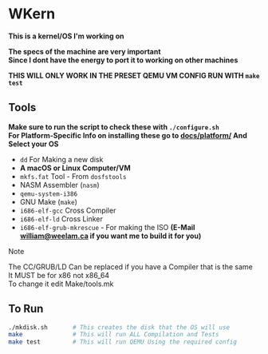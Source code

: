 # WKern  
**This is a kernel/OS I'm working on**  

__The specs of the machine are very important__  
__Since I dont have the energy to port it to working on other machines__  

__THIS WILL ONLY WORK IN THE PRESET QEMU VM CONFIG RUN WITH `make test`__  

## Tools
__Make sure to run the script to check these with `./configure.sh`__  
__For Platform-Specific Info on installing these go to [docs/platform/](/docs/platform/) And Select your OS__   
- `dd` For Making a new disk  
- __A macOS or Linux Computer/VM__  
- `mkfs.fat` Tool - From `dosfstools`
- NASM Assembler  (`nasm`)
- `qemu-system-i386` 
- GNU Make  (`make`)
- `i686-elf-gcc` Cross Compiler  
- `i686-elf-ld` Cross Linker  
- `i686-elf-grub-mkrescue` - For making the ISO __(E-Mail william@weelam.ca if you want me to build it for you)__   
  
>[!NOTE]  
>The CC/GRUB/LD Can be replaced if you have a Compiler that is the same  
>It MUST be for x86 not x86_64  
>To change it edit Make/tools.mk  


## To Run

```sh
./mkdisk.sh       # This creates the disk that the OS will use
make              # This will run ALL Compilation and Tests
make test         # This will run QEMU Using the required config
```